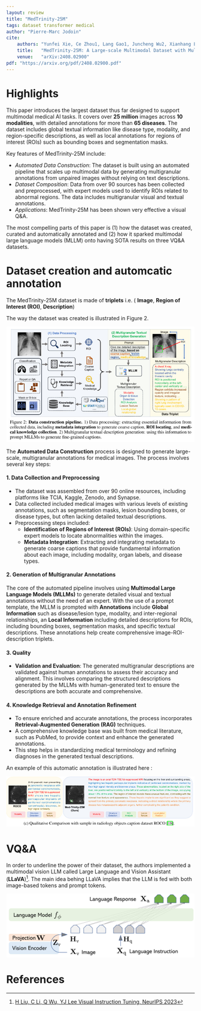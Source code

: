 ```yaml
---
layout: review
title: "MedTrinity-25M"
tags: dataset transformer medical
author: "Pierre-Marc Jodoin"
cite:
    authors: "Yunfei Xie, Ce Zhou1, Lang Gao1, Juncheng Wu2, Xianhang Li, Hong-Yu Zhou, Sheng Liu, Lei Xing, James Zou, Cihang Xie, Yuyin Zhou"
    title:   "MedTrinity-25M: A Large-scale Multimodal Dataset with Multigranular Annotations for Medicine"
    venue:   "arXiv:2408.02900"
pdf: "https://arxiv.org/pdf/2408.02900.pdf"
---
```



# Highlights

This paper introduces the largest dataset thus far designed to support multimodal medical AI tasks. It covers over **25 million** images across **10 modalities**, with detailed annotations for more than **65 diseases**. The dataset includes global textual information like disease type, modality, and region-specific descriptions, as well as local annotations for regions of interest (ROIs) such as bounding boxes and segmentation masks.

Key features of MedTrinity-25M include:

* *Automated Data Construction*: The dataset is built using an automated pipeline that scales up multimodal data by generating multigranular annotations from unpaired images without relying on text descriptions.
* *Dataset Composition*: Data from over 90 sources has been collected and preprocessed, with expert models used to identify ROIs related to abnormal regions. The data includes multigranular visual and textual annotations.
* *Applications*: MedTrinity-25M has been shown very effective a visual Q&A.

The most compelling parts of this paper is (1) how the dataset was created, curated and automatically annotated and (2) how it sparked  multimodal large language models (MLLM) onto having SOTA results on three VQ&A datasets. 

# Dataset creation and automcatic annotation

The MedTrinity-25M dataset is made of **triplets** i.e. ( **Image**, **Region of Interest (ROI)**, **Description**)

The way the dataset was created is illustrated in Figure 2.

![](/article/images/medtrinity/sc01.jpeg)


The **Automated Data Construction** process is designed to generate large-scale, multigranular annotations for medical images. The process involves several key steps:

#### 1. Data Collection and Preprocessing
- The dataset was assembled from over 90 online resources, including platforms like TCIA, Kaggle, Zenodo, and Synapse.
- Data collected included medical images with various levels of existing annotations, such as segmentation masks, lesion bounding boxes, or disease types, but often lacking detailed textual descriptions.
- Preprocessing steps included:
  - **Identification of Regions of Interest (ROIs)**: Using domain-specific expert models to locate abnormalities within the images.
  - **Metadata Integration**: Extracting and integrating metadata to generate coarse captions that provide fundamental information about each image, including modality, organ labels, and disease types.

#### 2. Generation of Multigranular Annotations
 The core of the automated pipeline involves using **Multimodal Large Language Models (MLLMs)** to generate detailed visual and textual annotations without the need of an expert.  With the use of a prompt template, the MLLM is prompted with **Annotations** include **Global Information** such as disease/lesion type, modality, and inter-regional relationships, an **Local Information** including detailed descriptions for ROIs, including bounding boxes, segmentation masks, and specific textual descriptions.  These annotations help create comprehensive image-ROI-description triplets.


#### 3. Quality 
- **Validation and Evaluation**: The generated multigranular descriptions are validated against human annotations to assess their accuracy and alignment. This involves comparing the structured descriptions generated by the MLLMs with human-generated text to ensure the descriptions are both accurate and comprehensive.


#### 4. Knowledge Retrieval and Annotation Refinement
- To ensure enriched and accurate annotations, the process incorporates **Retrieval-Augmented Generation (RAG)** techniques.
- A comprehensive knowledge base was built from medical literature, such as PubMed, to provide context and enhance the generated annotations.
- This step helps in standardizing medical terminology and refining diagnoses in the generated textual descriptions.

An example of this automatic annotation is illustrated here :

![](/article/images/medtrinity/sc02.jpeg)

# VQ&A

In order to underline the power of their dataset, the authors implemented a multimodal vision LLM called Large Language and Vision Assistant (**LLaVA**)[^1].
The main idea behing LLaVA implies that the LLM is fed with both image-based tokens and prompt tokens.


![](/article/images/medtrinity/sc03.jpeg)


# References

[^1]: [H Liu, C Li, Q Wu, YJ Lee Visual Instruction Tuning, NeurIPS 2023](https://llava-vl.github.io/)

